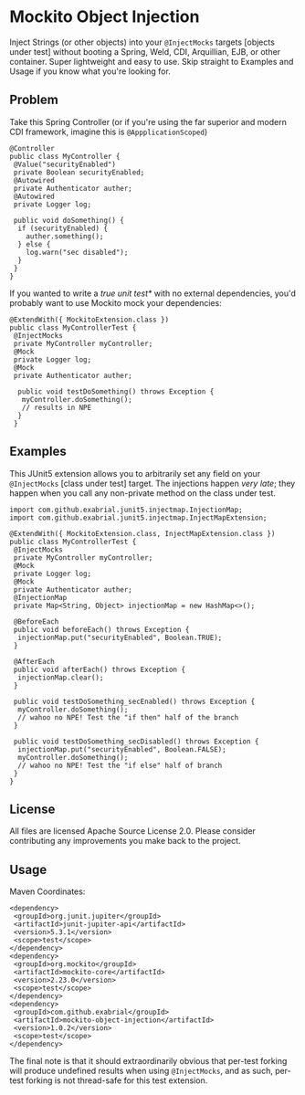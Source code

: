 # Mockito Object Injection

Inject Strings (or other objects) into your `@InjectMocks` targets [objects under test] without booting a Spring, Weld, CDI, Arquillian, EJB, or other container. Super lightweight and easy to use. Skip straight to Examples and Usage if you know what you're looking for.

## Problem

Take this Spring Controller (or if you're using the far superior and modern CDI framework, imagine this is `@AppplicationScoped`)

```
@Controller
public class MyController {
 @Value("securityEnabled")
 private Boolean securityEnabled;
 @Autowired
 private Authenticator auther;
 @Autowired
 private Logger log;

 public void doSomething() {
  if (securityEnabled) {
    auther.something();
  } else {
    log.warn("sec disabled");
  }
 }
}
```

If you wanted to write a _true unit test*_ with no external dependencies, you'd probably want to use Mockito mock your dependencies:

```
@ExtendWith({ MockitoExtension.class })
public class MyControllerTest {
 @InjectMocks
 private MyController myController;
 @Mock
 private Logger log;
 @Mock
 private Authenticator auther;
  
  public void testDoSomething() throws Exception {
   myController.doSomething();
   // results in NPE
  }
 }
```

## Examples

This JUnit5 extension allows you to arbitrarily set any field on your `@InjectMocks` [class under test] target. The injections happen _very late_; they happen when you call any non-private method on the class under test.


```
import com.github.exabrial.junit5.injectmap.InjectionMap;
import com.github.exabrial.junit5.injectmap.InjectMapExtension;

@ExtendWith({ MockitoExtension.class, InjectMapExtension.class })
public class MyControllerTest {
 @InjectMocks
 private MyController myController;
 @Mock
 private Logger log;
 @Mock
 private Authenticator auther;
 @InjectionMap
 private Map<String, Object> injectionMap = new HashMap<>();
 
 @BeforeEach
 public void beforeEach() throws Exception {
  injectionMap.put("securityEnabled", Boolean.TRUE);
 }

 @AfterEach
 public void afterEach() throws Exception {
  injectionMap.clear();
 }
  
 public void testDoSomething_secEnabled() throws Exception {
  myController.doSomething();
  // wahoo no NPE! Test the "if then" half of the branch
 }
  
 public void testDoSomething_secDisabled() throws Exception {
  injectionMap.put("securityEnabled", Boolean.FALSE);
  myController.doSomething();
  // wahoo no NPE! Test the "if else" half of branch
 }
}
```

## License

All files are licensed Apache Source License 2.0. Please consider contributing any improvements you make back to the project.

## Usage

Maven Coordinates:

```
<dependency>
 <groupId>org.junit.jupiter</groupId>
 <artifactId>junit-jupiter-api</artifactId>
 <version>5.3.1</version>
 <scope>test</scope>
</dependency>
<dependency>
 <groupId>org.mockito</groupId>
 <artifactId>mockito-core</artifactId>
 <version>2.23.0</version>
 <scope>test</scope>
</dependency>
<dependency>
 <groupId>com.github.exabrial</groupId>
 <artifactId>mockito-object-injection</artifactId>
 <version>1.0.2</version>
 <scope>test</scope>
</dependency>
```

The final note is that it should extraordinarily obvious that per-test forking will produce undefined results when using `@InjectMocks`, and as such, per-test forking is not thread-safe for this test extension.

